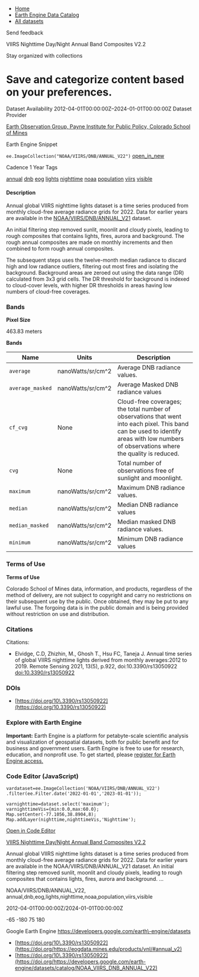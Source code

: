 



* [Home](https://developers.google.com/)
* [Earth Engine Data Catalog](https://developers.google.com/earth-engine/datasets)
* [All datasets](https://developers.google.com/earth-engine/datasets/catalog)





 
 
 Send feedback
 
 

VIIRS Nighttime Day/Night Annual Band Composites V2\.2


 
 Stay organized with collections
 

 
 Save and categorize content based on your preferences.
========================================================================================================================================================








Dataset Availability
2012\-04\-01T00:00:00Z–2024\-01\-01T00:00:00Z
Dataset Provider


[Earth Observation Group, Payne Institute for Public Policy, Colorado School of Mines](https://eogdata.mines.edu/products/vnl/#annual_v2)



Earth Engine Snippet


`ee.ImageCollection("NOAA/VIIRS/DNB/ANNUAL_V22")` 
[open\_in\_new](https://code.earthengine.google.com/?scriptPath=Examples:Datasets/NOAA/NOAA_VIIRS_DNB_ANNUAL_V22)





Cadence
1 Year
Tags


[annual](/earth-engine/datasets/tags/annual)
[dnb](/earth-engine/datasets/tags/dnb)
[eog](/earth-engine/datasets/tags/eog)
[lights](/earth-engine/datasets/tags/lights)
[nighttime](/earth-engine/datasets/tags/nighttime)
[noaa](/earth-engine/datasets/tags/noaa)
[population](/earth-engine/datasets/tags/population)
[viirs](/earth-engine/datasets/tags/viirs)
[visible](/earth-engine/datasets/tags/visible)








#### Description



Annual global VIIRS nighttime lights dataset is a time series produced from
monthly cloud\-free average radiance grids for 2022\. Data for earlier
years are available in the
[NOAA/VIIRS/DNB/ANNUAL\_V21](/earth-engine/datasets/catalog/NOAA_VIIRS_DNB_ANNUAL_V21) dataset.


An initial filtering step removed sunlit, moonlit and cloudy pixels,
leading to rough composites that contains lights, fires, aurora and
background. The rough annual composites are made on monthly increments and
then combined to form rough annual composites.


The subsequent steps uses the twelve\-month median radiance to discard high
and low radiance outliers, filtering out most fires and isolating the
background. Background areas are zeroed out using the data range (DR)
calculated from 3x3 grid cells. The DR threshold for background is indexed
to cloud\-cover levels, with higher DR thresholds in areas having low numbers
of cloud\-free coverages.





### Bands



**Pixel Size**
  
463\.83 meters



**Bands**




| Name | Units | Description |
| --- | --- | --- |
| `average` | nanoWatts/sr/cm^2 | Average DNB radiance values. |
| `average_masked` | nanoWatts/sr/cm^2 | Average Masked DNB radiance values |
| `cf_cvg` | None | Cloud\-free coverages; the total number of observations that went into each pixel. This band can be used to identify areas with low numbers of observations where the quality is reduced. |
| `cvg` | None | Total number of observations free of sunlight and moonlight. |
| `maximum` | nanoWatts/sr/cm^2 | Maximum DNB radiance values. |
| `median` | nanoWatts/sr/cm^2 | Median DNB radiance values |
| `median_masked` | nanoWatts/sr/cm^2 | Median masked DNB radiance values. |
| `minimum` | nanoWatts/sr/cm^2 | Minimum DNB radiance values |




### Terms of Use


**Terms of Use**


Colorado School of Mines data, information, and products,
regardless of the method of delivery,
are not subject to copyright and carry no restrictions on their subsequent
use by the public. Once obtained, they may be put to any lawful use. The
forgoing data is in the public domain and is being provided without
restriction on use and distribution.




### Citations



Citations:
* Elvidge, C.D, Zhizhin, M., Ghosh T., Hsu FC, Taneja J. Annual time series of
global VIIRS nighttime lights derived from monthly averages:2012 to 2019\.
Remote Sensing 2021, 13(5\), p.922, doi:10\.3390/rs13050922
[doi:10\.3390/rs13050922](https://doi.org/10.3390/rs13050922)





### DOIs


* [https://doi.org/10\.3390/rs13050922](https://doi.org/10.3390/rs13050922)




### Explore with Earth Engine


**Important:** 
 Earth Engine is a platform for petabyte\-scale scientific analysis and visualization of
 geospatial datasets, both for public benefit and for business and government users.
 Earth Engine is free to use for research, education, and nonprofit use. To get started, please
 [register for Earth Engine access.](https://console.cloud.google.com/earth-engine)



### Code Editor (JavaScript)



```
vardataset=ee.ImageCollection('NOAA/VIIRS/DNB/ANNUAL_V22')
.filter(ee.Filter.date('2022-01-01','2023-01-01'));

varnighttime=dataset.select('maximum');
varnighttimeVis={min:0.0,max:60.0};
Map.setCenter(-77.1056,38.8904,8);
Map.addLayer(nighttime,nighttimeVis,'Nighttime');
```



[Open in Code Editor](https://code.earthengine.google.com/?scriptPath=Examples:Datasets/NOAA/NOAA_VIIRS_DNB_ANNUAL_V22)


[VIIRS Nighttime Day/Night Annual Band Composites V2\.2](/earth-engine/datasets/catalog/NOAA_VIIRS_DNB_ANNUAL_V22)

Annual global VIIRS nighttime lights dataset is a time series produced from monthly cloud\-free average radiance grids for 2022\. Data for earlier years are available in the NOAA/VIIRS/DNB/ANNUAL\_V21 dataset. An initial filtering step removed sunlit, moonlit and cloudy pixels, leading to rough composites that contains lights, fires, aurora and background. …

 NOAA/VIIRS/DNB/ANNUAL\_V22,
 annual,dnb,eog,lights,nighttime,noaa,population,viirs,visible

2012\-04\-01T00:00:00Z/2024\-01\-01T00:00:00Z



 \-65 \-180 75 180
 



Google Earth Engine
https://developers.google.com/earth\-engine/datasets

* [https://doi.org/10\.3390/rs13050922](https://doi.org/https://eogdata.mines.edu/products/vnl/#annual_v2)
* [https://doi.org/10\.3390/rs13050922](https://doi.org/https://developers.google.com/earth-engine/datasets/catalog/NOAA_VIIRS_DNB_ANNUAL_V22)









